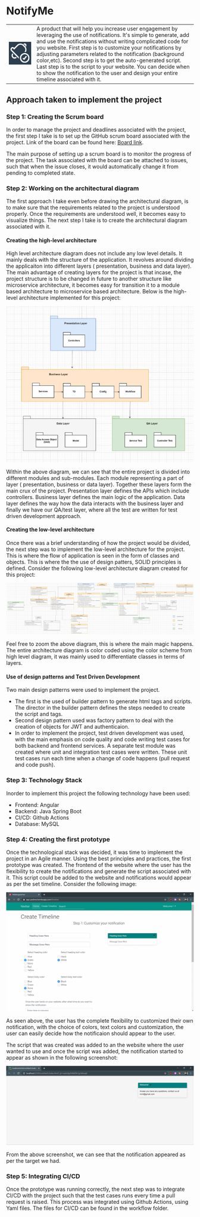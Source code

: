 

# NotifyMe
<table>
<tr>
  <td><img src="https://raw.githubusercontent.com/NavneetPrakashSingh/spring-boot-backend/dev/docs/icon.png"></td>
<td>
  A product that will help you increase user engagement by leveraging the use of notifications. It's simple to generate, add and use the notifications without writing complicated code for you website. First step is to customize your notifications by adjusting parameters related to the notification (background color,etc). Second step is to get the auto-generated script. Last step is to the script to your website. You can decide when to show the notification to the user and design your entire timeline associated with it.  
</td>
</tr>
</table>



## Approach taken to implement the project

### Step 1: Creating the Scrum board

In order to manage the project and deadlines associated with the project, the first step I take is to set up the GitHub scrum board associated with the project. Link of the board can be found here: [Board link](https://github.com/NavneetPrakashSingh/spring-boot-backend/projects/2). 

The main purpose of setting up a scrum board is to monitor the progress of the project. The task associated with the board can be attached to issues, such that when the issue closes, it would automatically change it from pending to completed state. 

### Step 2: Working on the architectural diagram

The first approach I take even before drawing the architectural diagram, is to make sure that the requirements related to the project is understood properly. Once the requirements are understood well, it becomes easy to visualize things. The next step I take is to create the architectural diagram associated with it.

#### Creating the high-level architecture

High level architecture diagram does not include any low level details. It mainly deals with the structure of the application. It revolves around dividing the applicaiton into different layers ( presentation, business and data layer). The main advantage of creating layers for the project is that incase, the project structure is to be changed in future to another structure like microservice architecture, it becomes easy for transition it to a module based architecture to microservice based architecture. Below is the high-level architecture implemented for this project:

<img src="https://raw.githubusercontent.com/NavneetPrakashSingh/spring-boot-backend/master/docs/HighLevelOverview.png">

Within the above diagram, we can see that the entire project is divided into different modules and sub-modules. Each module representing a part of layer ( presentation, business or data layer). Together these layers form the main crux of the project. Presentation layer defines the APIs which include controllers. Business layer defines the main logic of the application. Data layer defines the way how the data interacts with the business layer and finally we have our QA/test layer, where all the test are written for test driven development approach.

#### Creating the low-level architecture

Once there was a brief understanding of how the project would be divided, the next step was to implement the low-level architecture for the project. This is where the flow of application is seen in the form of classes and objects. This is where the the use of design patters, SOLID principles is defined. Consider the following low-level architecture diagram created for this project:

<img src="https://raw.githubusercontent.com/NavneetPrakashSingh/spring-boot-backend/master/docs/LowLevelArchitecture.png">

Feel free to zoom the above diagram, this is where the main magic happens. The entire architecture diagram is color coded using the color scheme from high level diagram, it was mainly used to differentiate classes in terms of layers. 

#### Use of design patterns and Test Driven Development

Two main design patterns were used to implement the project. 
* The first is the used of builder pattern to generate html tags and scripts. The director in the builder pattern defines the steps needed to create the script and tags. 
* Second design pattern used was factory pattern to deal with the creation of objects for JWT and authenticaion. 
* In order to implement the project, test driven development was used, with the main emphasis on code quality and code writing test cases for both backend and frontend services. A separate test module was created where unit and integration test cases were written. These unit test cases run each time when a change of code happens (pull request and code push).

### Step 3: Technology Stack

Inorder to implement this project the following technology have been used:
* Frontend: Angular
* Backend: Java Spring Boot
* CI/CD: Github Actions
* Database: MySQL

### Step 4: Creating the first prototype 

Once the technological stack was decided, it was time to implement the project in an Agile manner. Using the best principles and practices, the first prototype was created. The frontend of the website where the user has the flexibility to create the notifications and generate the script associated with it. This script could be added to the website and notifications would appear as per the set timeline. Consider the following image:

<img src="https://raw.githubusercontent.com/NavneetPrakashSingh/spring-boot-backend/dev/docs/SampleOutput2.png">

As seen above, the user has the complete flexibility to customized their own notification, with the choice of colors, text colors and customization, the user can easily decide how the notificaion should appear to the user.

The script that was created was added to an the website where the user wanted to use and once the script was added, the notification started to appear as shown in the following screenshot:

<img src="https://raw.githubusercontent.com/NavneetPrakashSingh/spring-boot-backend/dev/docs/SampleOutput.png">

From the above screenshot, we can see that the notification appeared as per the target we had.

### Step 5: Integrating CI/CD 

Once the prototype was running correctly, the next step was to integrate CI/CD with the project such that the test cases runs every time a pull request is raised. This process was integrated using Github Actions, using Yaml files. The files for CI/CD can be found in the workflow folder.
